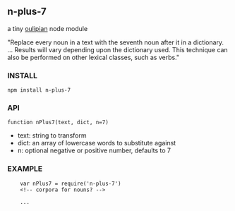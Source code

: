 n-plus-7
----------------

a tiny [oulipian](http://en.wikipedia.org/wiki/Oulipo) node module

"Replace every noun in a text with the seventh noun after it in a dictionary. ... Results will vary depending upon the dictionary used. This technique can also be performed on other lexical classes, such as verbs."


### INSTALL

`npm install n-plus-7`

### API


`function nPlus7(text, dict, n=7)`

- text: string to transform
- dict: an array of lowercase words to substitute against
- n: optional negative or positive number, defaults to 7


### EXAMPLE

```
    var nPlus7 = require('n-plus-7')
    <!-- corpora for nouns? -->

    ...

```

